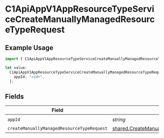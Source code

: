 # C1ApiAppV1AppResourceTypeServiceCreateManuallyManagedResourceTypeRequest

## Example Usage

```typescript
import { C1ApiAppV1AppResourceTypeServiceCreateManuallyManagedResourceTypeRequest } from "conductorone-sdk-typescript/sdk/models/operations";

let value:
  C1ApiAppV1AppResourceTypeServiceCreateManuallyManagedResourceTypeRequest = {
    appId: "<id>",
  };
```

## Fields

| Field                                                                                                                     | Type                                                                                                                      | Required                                                                                                                  | Description                                                                                                               |
| ------------------------------------------------------------------------------------------------------------------------- | ------------------------------------------------------------------------------------------------------------------------- | ------------------------------------------------------------------------------------------------------------------------- | ------------------------------------------------------------------------------------------------------------------------- |
| `appId`                                                                                                                   | *string*                                                                                                                  | :heavy_check_mark:                                                                                                        | N/A                                                                                                                       |
| `createManuallyManagedResourceTypeRequest`                                                                                | [shared.CreateManuallyManagedResourceTypeRequest](../../../sdk/models/shared/createmanuallymanagedresourcetyperequest.md) | :heavy_minus_sign:                                                                                                        | N/A                                                                                                                       |